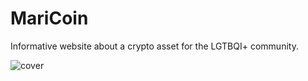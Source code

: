 # MariCoin
Informative website about a crypto asset for the LGTBQI+ community.

![cover](https://i.ibb.co/ZN3Y3q1/Cover.png)
